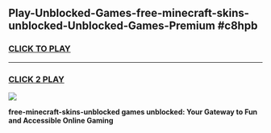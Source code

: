 
## Play-Unblocked-Games-free-minecraft-skins-unblocked-Unblocked-Games-Premium #c8hpb
<h3>
<a href="https://premium.freeplayer.one?title=free-minecraft-skins-unblocked&ref=12M">CLICK TO PLAY</a></h3>
<hr>

<h3>
<a href="https://premium.freeplayer.one?title=free-minecraft-skins-unblocked&ref=12M">CLICK 2 PLAY</a>
  
</h3>

<a href="https://premium.freeplayer.one?title=free-minecraft-skins-unblocked&ref=12M"><img src="https://clearcache.store/games.png"></a>


**free-minecraft-skins-unblocked games unblocked: Your Gateway to Fun and Accessible Online Gaming**
